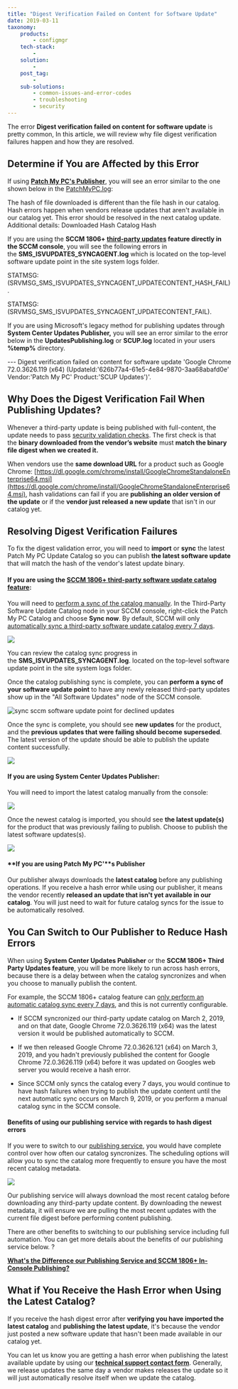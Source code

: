 ```yaml
---
title: "Digest Verification Failed on Content for Software Update"
date: 2019-03-11
taxonomy:
    products:
        - configmgr
    tech-stack:
        - 
    solution:
        - 
    post_tag:
        - 
    sub-solutions:
        - common-issues-and-error-codes
        - troubleshooting
        - security
---
```


The error **Digest verification failed on content for software update** is pretty common, In this article, we will review why file digest verification failures happen and how they are resolved.

## Determine if You are Affected by this Error

If using **[Patch My PC's Publisher](/docs)**, you will see an error similar to the one shown below in the [PatchMyPC.log](/collecting-log-files-for-patch-my-pc-support#publishing-in-console-logs):

The hash of file downloaded is different than the file hash in our catalog. Hash errors happen when vendors release updates that aren't available in our catalog yet. This error should be resolved in the next catalog update. Additional details: Downloaded Hash Catalog Hash

If you are using the **SCCM 1806+ [third-party updates](https://docs.microsoft.com/en-us/mem/configmgr/sum/deploy-use/third-party-software-updates) feature directly in the SCCM console**, you will see the following errors in the **SMS\_ISVUPDATES\_SYNCAGENT.log** which is located on the top-level software update point in the site system logs folder.

STATMSG: (SRVMSG\_SMS\_ISVUPDATES\_SYNCAGENT\_UPDATECONTENT\_HASH\_FAIL).

STATMSG: (SRVMSG\_SMS\_ISVUPDATES\_SYNCAGENT\_UPDATECONTENT\_FAIL).

If you are using Microsoft's legacy method for publishing updates through **System Center Updates Publisher,** you will see an error similar to the error below in the **UpdatesPublishing.log** or **SCUP.log** located in your users **%temp%** directory.

\--- Digest verification failed on content for software update 'Google Chrome 72.0.3626.119 (x64) (UpdateId:'626b77a4-61e5-4e84-9870-3aa68abafd0e' Vendor:'Patch My PC' Product:'SCUP Updates')'.

## Why Does the Digest Verification Fail When Publishing Updates?

Whenever a third-party update is being published with full-content, the update needs to pass [security validation checks](https://patchmypc.com/deep-dive-into-security-validation-of-third-party-software-updates-in-microsoft-sccm). The first check is that the **binary downloaded from the vendor’s website** must **match the binary file digest when we created it.**

When vendors use the **same download URL** for a product such as Google Chrome: [https://dl.google.com/chrome/install/GoogleChromeStandaloneEnterprise64.msi](https://dl.google.com/chrome/install/GoogleChromeStandaloneEnterprise64.msi), hash validations can fail if you are **publishing an older version of the update** or if the **vendor just released a new update** that isn't in our catalog yet.

## Resolving Digest Verification Failures

To fix the digest validation error, you will need to **import** or **sync** the latest Patch My PC Update Catalog so you can publish **the latest software update** that will match the hash of the vendor's latest update binary.

#### **If you are using the [SCCM 1806+ third-party software update catalog feature](https://docs.microsoft.com/en-us/mem/configmgr/sum/deploy-use/third-party-software-updates):**

You will need to [perform a sync of the catalog manually](https://docs.microsoft.com/en-us/mem/configmgr/sum/deploy-use/third-party-software-updates#subscribe-to-a-third-party-catalog-and-sync-updates). In the Third-Party Software Update Catalog node in your SCCM console, right-click the Patch My PC Catalog and choose **Sync now**. By default, SCCM will only [automatically sync a third-party software update catalog every 7 days](https://docs.microsoft.com/en-us/mem/configmgr/sum/deploy-use/third-party-software-updates#subscribe-to-a-third-party-catalog-and-sync-updates).

![](../../_images/force-third-party-software-update-catalog-sync-in-the-sccm-console.png)

You can review the catalog sync progress in the **SMS\_ISVUPDATES\_SYNCAGENT.log**. located on the top-level software update point in the site system logs folder.

Once the catalog publishing sync is complete, you can **perform a sync of your software update point** to have any newly released third-party updates show up in the "All Software Updates" node of the SCCM console.

![sync sccm software update point for declined updates](images/sync-sccm-software-update-point-for-declined-updates.png)

Once the sync is complete, you should see **new updates** for the product, and the **previous updates that were failing should become superseded**. The latest version of the update should be able to publish the update content successfully.

![](../../_images/new-updates-synced-in-sccm-publish-with-full-content.png)

#### **If you are using System Center Updates Publisher:**

You will need to import the latest catalog manually from the console:

![](../../_images/import-the-lastest-patchmypc-third-party-update-catalog-to-resolve-hash-error-in-scup.png)

Once the newest catalog is imported, you should see **the latest update(s)** for the product that was previously failing to publish. Choose to publish the latest software updates(s).

![](../../_images/scup-with-latest-third-party-updates-imported.png)

#### **If you are using Patch My PC'****s Publisher**

Our publisher always downloads the **latest catalog** before any publishing operations. If you receive a hash error while using our publisher, it means the vendor recently **released an update that isn't yet available in our catalog**. You will just need to wait for future catalog syncs for the issue to be automatically resolved.

## You Can Switch to Our Publisher to Reduce Hash Errors

When using **System Center Updates Publisher** or the **SCCM 1806+ Third Party Updates feature**, you will be more likely to run across hash errors, because there is a delay between when the catalog syncronizes and when you choose to manually publish the content.

For example, the SCCM 1806+ catalog feature can [only perform an automatic catalog sync every 7 days](https://docs.microsoft.com/en-us/mem/configmgr/sum/deploy-use/third-party-software-updates#subscribe-to-a-third-party-catalog-and-sync-updates), and this is not currently configurable.

- If SCCM syncronized our third-party update catalog on March 2, 2019, and on that date, Google Chrome 72.0.3626.119 (x64) was the latest version it would be published automatically to SCCM.

- If we then released Google Chrome 72.0.3626.121 (x64) on March 3, 2019, and you hadn't previously published the content for Google Chrome 72.0.3626.119 (x64) before it was updated on Googles web server you would receive a hash error.

- Since SCCM only syncs the catalog every 7 days, you would continue to have hash failures when trying to publish the update content until the next automatic sync occurs on March 9, 2019, or you perform a manual catalog sync in the SCCM console.

#### Benefits of using our publishing service with regards to hash digest errors

If you were to switch to our [publishing service](https://patchmypc.com/publishing-service-setup-documentation), you would have complete control over how often our catalog syncronizes. The scheduling options will allow you to sync the catalog more frequently to ensure you have the most recent catalog metadata.

![](../../_images/publishing-service-sync-scedule.png)

Our publishing service will always download the most recent catalog before downloading any third-party update content. By downloading the newest metadata, it will ensure we are pulling the most recent updates with the current file digest before performing content publishing.

There are other benefits to switching to our publishing service including full automation. You can get more details about the benefits of our publishing service below. ?

**[What's the Difference our Publishing Service and SCCM 1806+ In-Console Publishing?](https://patchmypc.com/frequently-asked-questions#publishing-service-vs-sccm-publishing)**

## What if You Receive the Hash Error when Using the Latest Catalog?

If you receive the hash digest error after **verifying you have imported the latest catalog** and **publishing the latest update**, it's because the vendor just posted a new software update that hasn't been made available in our catalog yet. 

You can let us know you are getting a hash error when publishing the latest available update by using our **[technical support contact form](https://patchmypc.com/technical-support)**. Generally, we release updates the same day a vendor makes releases the update so it will just automatically resolve itself when we update the catalog.
